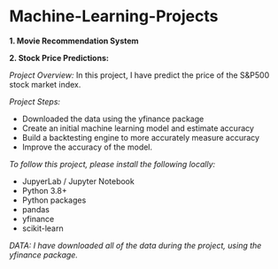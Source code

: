 # Machine-Learning-Projects

**1. Movie Recommendation System**
 



**2. Stock Price Predictions:**

*Project Overview:*
In this project, I have predict the price of the S&P500 stock market index.

*Project Steps:*
* Downloaded the data using the yfinance package
* Create an initial machine learning model and estimate accuracy
* Build a backtesting engine to more accurately measure accuracy
* Improve the accuracy of the model. 


*To follow this project, please install the following locally:*
* JupyerLab / Jupyter Notebook
* Python 3.8+
* Python packages
* pandas
* yfinance
* scikit-learn

*DATA: I have downloaded all of the data during the project, using the yfinance package.*
